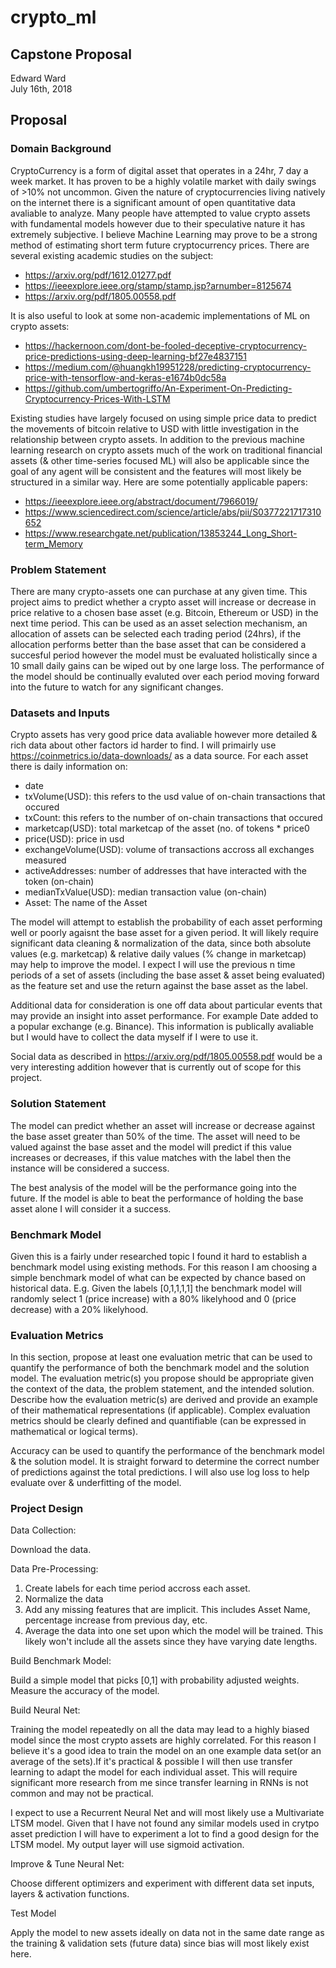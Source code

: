# crypto_ml
## Capstone Proposal
Edward Ward  
July 16th, 2018 

## Proposal

### Domain Background

CryptoCurrency is a form of digital asset that operates in a 24hr, 7 day a week market. It has proven to be a highly volatile market with daily swings of >10% not uncommon. Given the nature of cryptocurrencies living natively on the internet there is a significant amount of open quantitative data avaliable to analyze. Many people have attempted to value crypto assets with fundamental models however due to their speculative nature it has extremely subjective. I believe Machine Learning may prove to be a strong method of estimating short term future cryptocurrency prices. There are several existing academic studies on the subject:

* https://arxiv.org/pdf/1612.01277.pdf
* https://ieeexplore.ieee.org/stamp/stamp.jsp?arnumber=8125674
* https://arxiv.org/pdf/1805.00558.pdf


It is also useful to look at some non-academic implementations of ML on crypto assets:

* https://hackernoon.com/dont-be-fooled-deceptive-cryptocurrency-price-predictions-using-deep-learning-bf27e4837151
* https://medium.com/@huangkh19951228/predicting-cryptocurrency-price-with-tensorflow-and-keras-e1674b0dc58a
* https://github.com/umbertogriffo/An-Experiment-On-Predicting-Cryptocurrency-Prices-With-LSTM

Existing studies have largely focused on using simple price data to predict the movements of bitcoin relative to USD with little investigation in the relationship between crypto assets. In addition to the previous machine learning research on crypto assets much of the work on traditional financial assets (& other time-series focused ML) will also be applicable since the goal of any agent will be consistent and the features will most likely be structured in a similar way. Here are some potentially applicable papers:

* https://ieeexplore.ieee.org/abstract/document/7966019/
* https://www.sciencedirect.com/science/article/abs/pii/S0377221717310652
* https://www.researchgate.net/publication/13853244_Long_Short-term_Memory

### Problem Statement

There are many crypto-assets one can purchase at any given time. This project aims to predict whether a crypto asset will increase or decrease in price relative to a chosen base asset (e.g. Bitcoin, Ethereum or USD) in the next time period. This can be used as an asset selection mechanism, an allocation of assets can be selected each trading period (24hrs), if the allocation performs better than the base asset that can be considered a succesful period however the model must be evaluated holistically since a 10 small daily gains can be wiped out by one large loss. The performance of the model should be continually evaluted over each period moving forward into the future to watch for any significant changes.


### Datasets and Inputs

Crypto assets has very good price data avaliable however more detailed & rich data about other factors id harder to find. I will primairly use https://coinmetrics.io/data-downloads/ as a data source. For each asset there is daily information on:

 * date	
 * txVolume(USD): this refers to the usd value of on-chain transactions that occured  	
 * txCount: this refers to the number of on-chain transactions that occured 	
 * marketcap(USD): total marketcap of the asset (no. of tokens * price0 	
 * price(USD): price in usd	
 * exchangeVolume(USD): volume of transactions accross all exchanges measured	
 * activeAddresses: number of addresses that have interacted with the token (on-chain) 	
 * medianTxValue(USD): median transaction value (on-chain)
 * Asset: The name of the Asset
 
The model will attempt to establish the probability of each asset performing well or poorly agaisnt the base asset for a given period. It will likely require significant data cleaning & normalization of the data, since both absolute values (e.g. marketcap) & relative daily values (% change in marketcap) may help to improve the model. I expect I will use the previous n time periods of a set of assets (including the base asset & asset being evaluated) as the feature set and use the return against the base asset as the label.     

Additional data for consideration is one off data about particular events that may provide an insight into asset performance. For example Date added to a popular exchange (e.g. Binance). This information is publically avaliable but I would have to collect the data myself if I were to use it.  

Social data as described in https://arxiv.org/pdf/1805.00558.pdf would be a very interesting addition however that is currently out of scope for this project.  

### Solution Statement

The model can predict whether an asset will increase or decrease against the base asset greater than 50% of the time. The asset will need to be valued against the base asset and the model will predict if this value increases or decreases, if this value matches with the label then the instance will be considered a success. 

The best analysis of the model will be the performance going into the future. If the model is able to beat the performance of holding the base asset alone I will consider it a success.  

### Benchmark Model

Given this is a fairly under researched topic I found it hard to establish a benchmark model using existing methods. For this reason I am choosing a simple benchmark model of what can be expected by chance based on historical data. E.g. Given the labels [0,1,1,1,1] the benchmark model will randomly select 1 (price increase) with a 80% likelyhood and 0 (price decrease) with a 20% likelyhood.

### Evaluation Metrics

In this section, propose at least one evaluation metric that can be used to quantify the performance of both the benchmark model and the solution model. The evaluation metric(s) you propose should be appropriate given the context of the data, the problem statement, and the intended solution. Describe how the evaluation metric(s) are derived and provide an example of their mathematical representations (if applicable). Complex evaluation metrics should be clearly defined and quantifiable (can be expressed in mathematical or logical terms).

Accuracy can be used to quantify the performance of the benchmark model & the solution model. It is straight forward to determine the correct number of predictions against the total predictions. I will also use log loss to help evaluate over & underfitting of the model. 

### Project Design

Data Collection: 

Download the data.

Data Pre-Processing: 

1. Create labels for each time period accross each asset.
2. Normalize the data
3. Add any missing features that are implicit. This includes Asset Name, percentage increase from previous day, etc.  
4. Average the data into one set upon which the model will be trained. This likely won't include all the assets since they have varying date lengths.

Build Benchmark Model:

Build a simple model that picks [0,1] with probability adjusted weights. Measure the accuracy of the model. 

Build Neural Net:

Training the model repeatedly on all the data may lead to a highly biased model since the most crypto assets are highly correlated. For this reason I believe it's a good idea to train the model on an one example data set(or an average of the sets).If it's practical & possible I will then use transfer learning to adapt the model for each individual asset. This will require significant more research from me since transfer learning in RNNs is not common and may not be practical.

I expect to use a Recurrent Neural Net and will most likely use a Multivariate LTSM model. Given that I have not found any similar models used in crytpo asset prediction I will have to experiment a lot to find a good design for the LTSM model. My output layer will use sigmoid activation. 

Improve & Tune Neural Net:

Choose different optimizers and experiment with different data set inputs, layers & activation functions.

Test Model 

Apply the model to new assets ideally on data not in the same date range as the training & validation sets (future data) since bias will most likely exist here. 


